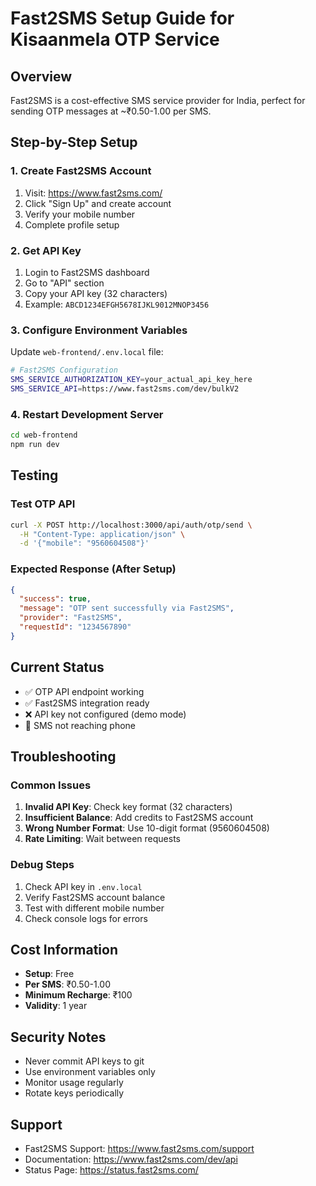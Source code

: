 # Fast2SMS Setup Guide for Kisaanmela OTP Service

## Overview
Fast2SMS is a cost-effective SMS service provider for India, perfect for sending OTP messages at ~₹0.50-1.00 per SMS.

## Step-by-Step Setup

### 1. Create Fast2SMS Account
1. Visit: https://www.fast2sms.com/
2. Click "Sign Up" and create account
3. Verify your mobile number
4. Complete profile setup

### 2. Get API Key
1. Login to Fast2SMS dashboard
2. Go to "API" section
3. Copy your API key (32 characters)
4. Example: `ABCD1234EFGH5678IJKL9012MNOP3456`

### 3. Configure Environment Variables
Update `web-frontend/.env.local` file:

```bash
# Fast2SMS Configuration
SMS_SERVICE_AUTHORIZATION_KEY=your_actual_api_key_here
SMS_SERVICE_API=https://www.fast2sms.com/dev/bulkV2
```

### 4. Restart Development Server
```bash
cd web-frontend
npm run dev
```

## Testing

### Test OTP API
```bash
curl -X POST http://localhost:3000/api/auth/otp/send \
  -H "Content-Type: application/json" \
  -d '{"mobile": "9560604508"}'
```

### Expected Response (After Setup)
```json
{
  "success": true,
  "message": "OTP sent successfully via Fast2SMS",
  "provider": "Fast2SMS",
  "requestId": "1234567890"
}
```

## Current Status
- ✅ OTP API endpoint working
- ✅ Fast2SMS integration ready
- ❌ API key not configured (demo mode)
- 📱 SMS not reaching phone

## Troubleshooting

### Common Issues
1. **Invalid API Key**: Check key format (32 characters)
2. **Insufficient Balance**: Add credits to Fast2SMS account
3. **Wrong Number Format**: Use 10-digit format (9560604508)
4. **Rate Limiting**: Wait between requests

### Debug Steps
1. Check API key in `.env.local`
2. Verify Fast2SMS account balance
3. Test with different mobile number
4. Check console logs for errors

## Cost Information
- **Setup**: Free
- **Per SMS**: ₹0.50-1.00
- **Minimum Recharge**: ₹100
- **Validity**: 1 year

## Security Notes
- Never commit API keys to git
- Use environment variables only
- Monitor usage regularly
- Rotate keys periodically

## Support
- Fast2SMS Support: https://www.fast2sms.com/support
- Documentation: https://www.fast2sms.com/dev/api
- Status Page: https://status.fast2sms.com/